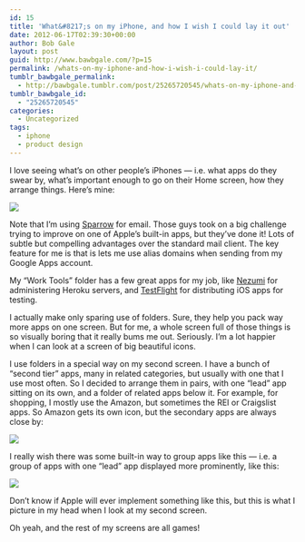 ```yaml
---
id: 15
title: 'What&#8217;s on my iPhone, and how I wish I could lay it out'
date: 2012-06-17T02:39:30+00:00
author: Bob Gale
layout: post
guid: http://www.bawbgale.com/?p=15
permalink: /whats-on-my-iphone-and-how-i-wish-i-could-lay-it/
tumblr_bawbgale_permalink:
  - http://bawbgale.tumblr.com/post/25265720545/whats-on-my-iphone-and-how-i-wish-i-could-lay-it
tumblr_bawbgale_id:
  - "25265720545"
categories:
  - Uncategorized
tags:
  - iphone
  - product design
---
```

I love seeing what&#8217;s on other people&#8217;s iPhones &#8212; i.e. what apps do they swear by, what&#8217;s important enough to go on their Home screen, how they arrange things. Here&#8217;s mine:

![](http://media.tumblr.com/tumblr_m5qom6mA4G1qcfcp0.png) 

Note that I&#8217;m using [Sparrow](http://sparrowmailapp.com/iphone.php) for email. Those guys took on a big challenge trying to improve on one of Apple&#8217;s built-in apps, but they&#8217;ve done it! Lots of subtle but compelling advantages over the standard mail client. The key feature for me is that is lets me use alias domains when sending from my Google Apps account.

My &#8220;Work Tools&#8221; folder has a few great apps for my job, like [Nezumi](http://nezumiapp.com) for administering Heroku servers, and [TestFlight](http://testflightapp.com) for distributing iOS apps for testing.

I actually make only sparing use of folders. Sure, they help you pack way more apps on one screen. But for me, a whole screen full of those things is so visually boring that it really bums me out. Seriously. I&#8217;m a lot happier when I can look at a screen of big beautiful icons.

I use folders in a special way on my second screen. I have a bunch of &#8220;second tier&#8221; apps, many in related categories, but usually with one that I use most often. So I decided to arrange them in pairs, with one &#8220;lead&#8221; app sitting on its own, and a folder of related apps below it. For example, for shopping, I mostly use the Amazon, but sometimes the REI or Craigslist apps. So Amazon gets its own icon, but the secondary apps are always close by:

![](http://media.tumblr.com/tumblr_m5qomncoH01qcfcp0.png) 

I really wish there was some built-in way to group apps like this &#8212; i.e. a group of apps with one &#8220;lead&#8221; app displayed more prominently, like this:

![](http://media.tumblr.com/tumblr_m5qomw6rYM1qcfcp0.png) 

Don&#8217;t know if Apple will ever implement something like this, but this is what I picture in my head when I look at my second screen.

Oh yeah, and the rest of my screens are all games!